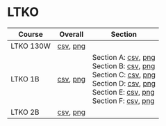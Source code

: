 # LTKO

| Course | Overall | Section |
| ------ | ------- | ------- |
| LTKO 130W | [csv](https://github.com/UCSD-Historical-Enrollment-Data/2025Winter/blob/main/overall/LTKO%20130W.csv), [png](https://raw.githubusercontent.com/UCSD-Historical-Enrollment-Data/2025Winter/main/plot_overall/LTKO%20130W.png) |  |
| LTKO 1B | [csv](https://github.com/UCSD-Historical-Enrollment-Data/2025Winter/blob/main/overall/LTKO%201B.csv), [png](https://raw.githubusercontent.com/UCSD-Historical-Enrollment-Data/2025Winter/main/plot_overall/LTKO%201B.png) | Section A: [csv](https://github.com/UCSD-Historical-Enrollment-Data/2025Winter/blob/main/section/LTKO%201B_A.csv), [png](https://raw.githubusercontent.com/UCSD-Historical-Enrollment-Data/2025Winter/main/plot_section/LTKO%201B_A.png)<br>Section B: [csv](https://github.com/UCSD-Historical-Enrollment-Data/2025Winter/blob/main/section/LTKO%201B_B.csv), [png](https://raw.githubusercontent.com/UCSD-Historical-Enrollment-Data/2025Winter/main/plot_section/LTKO%201B_B.png)<br>Section C: [csv](https://github.com/UCSD-Historical-Enrollment-Data/2025Winter/blob/main/section/LTKO%201B_C.csv), [png](https://raw.githubusercontent.com/UCSD-Historical-Enrollment-Data/2025Winter/main/plot_section/LTKO%201B_C.png)<br>Section D: [csv](https://github.com/UCSD-Historical-Enrollment-Data/2025Winter/blob/main/section/LTKO%201B_D.csv), [png](https://raw.githubusercontent.com/UCSD-Historical-Enrollment-Data/2025Winter/main/plot_section/LTKO%201B_D.png)<br>Section E: [csv](https://github.com/UCSD-Historical-Enrollment-Data/2025Winter/blob/main/section/LTKO%201B_E.csv), [png](https://raw.githubusercontent.com/UCSD-Historical-Enrollment-Data/2025Winter/main/plot_section/LTKO%201B_E.png)<br>Section F: [csv](https://github.com/UCSD-Historical-Enrollment-Data/2025Winter/blob/main/section/LTKO%201B_F.csv), [png](https://raw.githubusercontent.com/UCSD-Historical-Enrollment-Data/2025Winter/main/plot_section/LTKO%201B_F.png) |
| LTKO 2B | [csv](https://github.com/UCSD-Historical-Enrollment-Data/2025Winter/blob/main/overall/LTKO%202B.csv), [png](https://raw.githubusercontent.com/UCSD-Historical-Enrollment-Data/2025Winter/main/plot_overall/LTKO%202B.png) |  |
